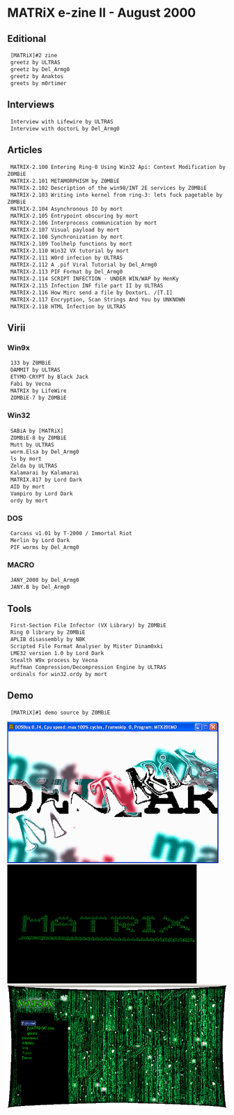 # MATRiX e-zine II - August 2000

## Editional
     [MATRiX]#2 zine
     greetz by ULTRAS
     greetz by Del_Armg0
     greetz by Anaktos
     greets by m0rtimer


## Interviews
     Interview with Lifewire by ULTRAS
     Interview with doctorL by Del_Armg0


## Articles
     MATRIX-2.100 Entering Ring-0 Using Win32 Api: Context Modification by Z0MBiE
     MATRIX-2.101 METAMORPHISM by Z0MBiE
     MATRIX-2.102 Description of the win98/INT 2E services by Z0MBiE
     MATRIX-2.103 Writing into kernel from ring-3: lets fuck pagetable by Z0MBiE
     MATRIX-2.104 Asynchronous IO by mort
     MATRIX-2.105 Entrypoint obscuring by mort
     MATRIX-2.106 Interprocess communication by mort
     MATRIX-2.107 Visual payload by mort
     MATRIX-2.108 Synchronization by mort
     MATRIX-2.109 Toolhelp functions by mort
     MATRIX-2.110 Win32 VX tutorial by mort
     MATRIX-2.111 W0rd infecion by ULTRAS
     MATRIX-2.112 A .pif Viral Tutorial by Del_Armg0
     MATRIX-2.113 PIF Format by Del_Armg0
     MATRIX-2.114 SCRIPT INFECTION - UNDER WIN/WAP by HenKy
     MATRIX-2.115 Infection INF file part II by ULTRAS
     MATRIX-2.116 How Mirc send a file by DoxtorL. /[T.I]
     MATRIX-2.117 Encryption, Scan Strings And You by UNKNOWN
     MATRIX-2.118 HTML Infection by ULTRAS

## Virii
### Win9x
     133 by Z0MBiE
     DAMMIT by ULTRAS
     ETYMO-CRYPT by Black Jack
     Fabi by Vecna
     MATRIX by LifeWire
     ZOMBiE-7 by Z0MBiE
### Win32
     SABiA by [MATRiX]
     ZOMBiE-8 by Z0MBiE
     Mutt by ULTRAS
     worm.Elsa by Del_Armg0
     ls by mort
     Zelda by ULTRAS
     Kalamarai by Kalamarai
     MATRIX.817 by Lord Dark
     AID by mort
     Vampiro by Lord Dark
     ordy by mort
### DOS
     Carcass v1.01 by T-2000 / Immortal Riot
     Merlin by Lord Dark
     PIF worms by Del_Armg0
### MACRO
     JANY_2000 by Del_Armg0
     JANY.B by Del_Armg0

## Tools
     First-Section File Infector (VX Library) by Z0MBiE
     Ring 0 library by Z0MBiE
     APLIB disassembly by NBK
     Scripted File Format Analyser by Mister Dinam0xki
     LME32 version 1.0 by Lord Dark
     Stealth W9x process by Vecna
     Huffman Compression/Decompression Engine by ULTRAS
     ordinals for win32.ordy by mort
## Demo
     [MATRiX]#1 demo source by Z0MBiE

![1](1.png)
![2](2.png)
![3](3.png)
